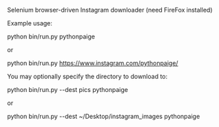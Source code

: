 Selenium browser-driven Instagram downloader (need FireFox installed)


Example usage:


python bin/run.py pythonpaige

or

python bin/run.py https://www.instagram.com/pythonpaige/




You may optionally specify the directory to download to:


python bin/run.py --dest pics pythonpaige

or

python bin/run.py --dest ~/Desktop/instagram_images pythonpaige